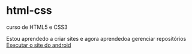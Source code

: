 # html-css
 curso de HTML5 e CSS3

 Estou aprendedo a criar sites e agora aprendedoa gerenciar repositórios
<a href="https://luisgabrielvieira.github.io/html-css/desafios/d010/android.html">Executar o site do android</a>